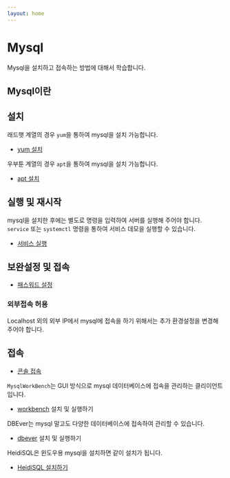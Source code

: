 ```yaml
---
layout: home
---
```

# Mysql
Mysql을 설치하고 접속하는 방법에 대해서 학습합니다.  

## Mysql이란


## 설치
래드햇 계열의 경우 `yum`을 통하여 mysql을 설치 가능합니다.
* [yum 설치](/database/mysql/yum)

우부툰 계열의 경우 `apt`을 통하여 mysql을 설치 가능합니다.
* [apt 설치](/database/mysql/apt)


## 실행 및 재시작
mysql을 설치한 후에는 별도로 명령을 입력하여 서버를 실행해 주어야 합니다. `service` 또는 `systemctl` 명령을 통하여 서비스 데모을 실행할 수 있습니다. 

* [서비스 실행](service)


## 보완설정 및 접속
* [패스워드 설정](/database/mysql/password)

### 외부접속 허용
Localhost 외의 외부 IP에서 mysql에 접속을 하기 위해서는 추가 환경설정을 변경해 주어야 합니다.

## 접속
* [콘솔 접속](/database/mysql/client)

`MysqlWorkBench`는 GUI 방식으로 mysql 데이터베이스에 접속을 관리하는 클리이언트 입니다.
* [workbench](/database/client/mysqlworkbench) 설치 및 실행하기

DBEver는 mysql 말고도 다양한 데이터베이스에 접속하여 관리할 수 있습니다.
* [dbever](/database/client/dbeaver) 설치 및 실행하기

HeidiSQL은 윈도우용 mysql을 설치하면 같이 설치가 됩니다.
* [HeidiSQL 설치하기](/database/client/heidisql)